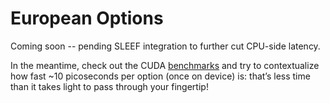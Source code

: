 # European Options

Coming soon -- pending SLEEF integration to further cut CPU-side latency.

In the meantime, check out the CUDA [benchmarks](GH200.txt) and try to contextualize how fast ~10 picoseconds per option (once on device) is: that’s less time than it takes light to pass through your fingertip!